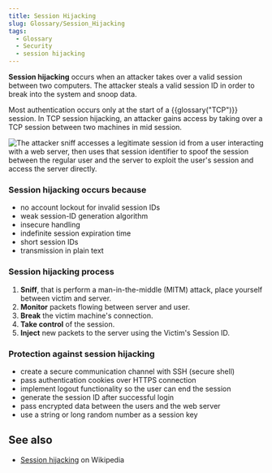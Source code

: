 ```yaml
---
title: Session Hijacking
slug: Glossary/Session_Hijacking
tags:
  - Glossary
  - Security
  - session hijacking
---
```

**Session hijacking** occurs when an attacker takes over a valid session between two computers. The attacker steals a valid session ID in order to break into the system and snoop data.

Most authentication occurs only at the start of a {{glossary("TCP")}} session. In TCP session hijacking, an attacker gains access by taking over a TCP session between two machines in mid session.

![The attacker sniff accesses a legitimate session id from a user interacting with a web server, then uses that session identifier to spoof the session between the regular user and the server to exploit the user's session and access the server directly.](session_hijacking_3.jpg)

### Session hijacking occurs because

- no account lockout for invalid session IDs
- weak session-ID generation algorithm
- insecure handling
- indefinite session expiration time
- short session IDs
- transmission in plain text

### Session hijacking process

1. **Sniff**, that is perform a man-in-the-middle (MITM) attack, place yourself between victim and server.
2. **Monitor** packets flowing between server and user.
3. **Break** the victim machine's connection.
4. **Take control** of the session.
5. **Inject** new packets to the server using the Victim's Session ID.

### Protection against session hijacking

- create a secure communication channel with SSH (secure shell)
- pass authentication cookies over HTTPS connection
- implement logout functionality so the user can end the session
- generate the session ID after successful login
- pass encrypted data between the users and the web server
- use a string or long random number as a session key

## See also

- [Session hijacking](https://en.wikipedia.org/wiki/Session_hijacking) on Wikipedia

